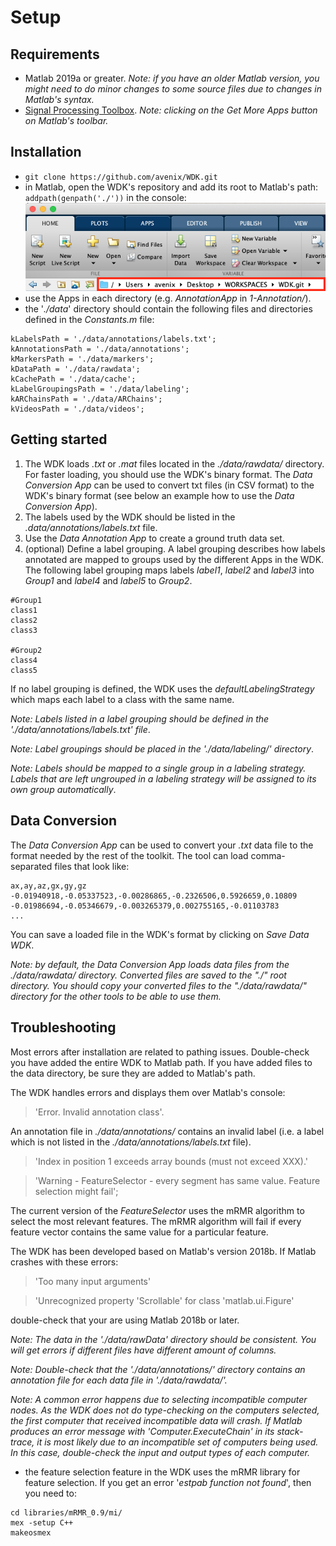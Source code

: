 # Setup

## Requirements
* Matlab 2019a or greater. *Note: if you have an older Matlab version, you might need to do minor changes to some source files due to changes in Matlab's syntax.*
* [Signal Processing Toolbox](https://www.mathworks.com/products/signal.html). *Note: clicking on the *Get More Apps* button on Matlab's toolbar.*

## Installation
* ```git clone https://github.com/avenix/WDK.git```
* in Matlab, open the WDK's repository and add its root to Matlab's path:  `addpath(genpath('./'))` in the console:
![Checking Matlab Path](doc/images/matlabPath.png)
* use the Apps in each directory (e.g. *AnnotationApp* in *1-Annotation/*).
* the '*./data*' directory should contain the following files and directories defined in the *Constants.m* file:

```
kLabelsPath = './data/annotations/labels.txt';
kAnnotationsPath = './data/annotations';
kMarkersPath = './data/markers';
kDataPath = './data/rawdata';
kCachePath = './data/cache';
kLabelGroupingsPath = './data/labeling';
kARChainsPath = './data/ARChains';
kVideosPath = './data/videos';
```
 
 ## Getting started
 1. The WDK loads *.txt* or *.mat* files located in the *./data/rawdata/* directory. For faster loading, you should use the WDK's binary format. The *Data Conversion App* can be used to convert txt files (in CSV format) to the WDK's binary format (see below an example how to use the *Data Conversion App*).
2. The labels used by the WDK should be listed in the *.data/annotations/labels.txt* file.
3. Use the *Data Annotation App* to create a ground truth data set.
4. (optional) Define a label grouping. A label grouping describes how labels annotated are mapped to groups used by the different Apps in the WDK. The following label grouping maps labels *label1*, *label2* and *label3* into *Group1* and *label4* and *label5* to *Group2*.
```
#Group1 
class1
class2
class3

#Group2
class4
class5
```
If no label grouping is defined, the WDK uses the *defaultLabelingStrategy* which maps each label to a class with the same name.

*Note: Labels listed in a label grouping should be defined in the './data/annotations/labels.txt' file*.

*Note: Label groupings should be placed in the './data/labeling/' directory*.

*Note: Labels should be mapped to a single group in a labeling strategy. Labels that are left ungrouped in a labeling strategy will be assigned to its own group automatically*.
 

 ## Data Conversion

 The *Data Conversion App* can be used to convert your *.txt* data file to the format needed by the rest of the toolkit. The tool can load comma-separated files that look like:  
 ```
 ax,ay,az,gx,gy,gz
 -0.01940918,-0.05337523,-0.00286865,-0.2326506,0.5926659,0.10809
 -0.01986694,-0.05346679,-0.003265379,0.002755165,-0.01103783
 ...
 ```
 You can save a loaded file in the WDK's format by clicking on *Save Data WDK*. 

 *Note: by default, the Data Conversion App loads data files from the ./data/rawdata/ directory. Converted files are saved to the "./" root directory. You should copy your converted files to the "./data/rawdata/"  directory for the other tools to be able to use them.*
 
 ## Troubleshooting

Most errors after installation are related to pathing issues. Double-check you have added the entire WDK to Matlab path. If you have added files to the data directory, be sure they are added to Matlab's path.

The WDK handles errors and displays them over Matlab's console:

> 'Error. Invalid annotation class'. 

An annotation file in *./data/annotations/* contains an invalid label (i.e. a label which is not listed in the *./data/annotations/labels.txt* file).

> 'Index in position 1 exceeds array bounds (must not exceed XXX).'

 > 'Warning - FeatureSelector - every segment has same value. Feature selection might fail';
 
 The current version of the *FeatureSelector* uses the mRMR algorithm to select the most relevant features. The mRMR algorithm will fail if every feature vector contains the same value for a particular feature.

The WDK has been developed based on Matlab's version 2018b. If Matlab crashes with these errors:

 > 'Too many input arguments'
  
 > 'Unrecognized property 'Scrollable' for class 'matlab.ui.Figure'
 
double-check that your are using Matlab 2018b or later. 

*Note: The data in the './data/rawData' directory should be consistent. You will get errors if different files have different amount of columns.* 

*Note: Double-check that the './data/annotations/' directory contains an annotation file for each data file in './data/rawdata/'.* 

*Note: A common error happens due to selecting incompatible computer nodes. As the WDK does not do type-checking on the computers selected, the first computer that received incompatible data will crash. If Matlab produces an error message with 'Computer.ExecuteChain' in its stack-trace, it is most likely due to an incompatible set of computers being used. In this case, double-check the input and output types of each computer.*

* the feature selection feature in the WDK uses the mRMR library for feature selection. If you get an error '*estpab function not found*', then you need to:
```
cd libraries/mRMR_0.9/mi/
mex -setup C++ 
makeosmex
```
